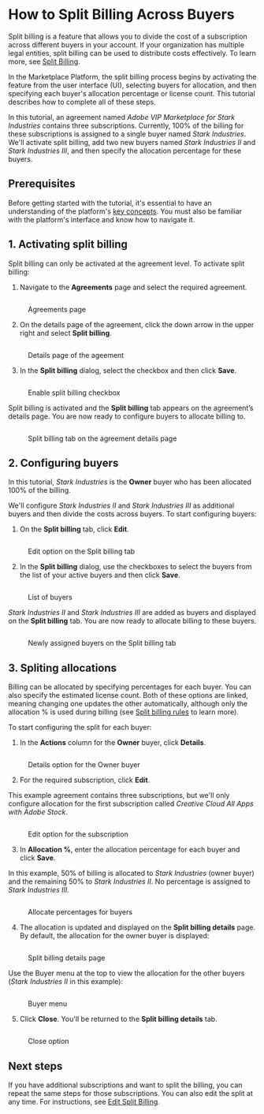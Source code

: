 # How to Split Billing Across Buyers

Split billing is a feature that allows you to divide the cost of a subscription across different buyers in your account. If your organization has multiple legal entities, split billing can be used to distribute costs effectively. To learn more, see [Split Billing](../../../modules-and-features/marketplace/billing/#split-billing).

In the Marketplace Platform, the split billing process begins by activating the feature from the user interface (UI), selecting buyers for allocation, and then specifying each buyer's allocation percentage or license count. This tutorial describes how to complete all of these steps.

In this tutorial, an agreement named _Adobe VIP Marketplace for Stark Industries_ contains three subscriptions. Currently, 100% of the billing for these subscriptions is assigned to a single buyer named _Stark Industries_. We'll activate split billing, add two new buyers named _Stark Industries II_ and _Stark Industries_ _III_, and then specify the allocation percentage for these buyers.

## Prerequisites

Before getting started with the tutorial, it's essential to have an understanding of the platform's [key concepts](../key-concepts.md). You must also be familiar with the platform's interface and know how to navigate it.

## 1. Activating split billing

Split billing can only be activated at the agreement level. To activate split billing:

1. Navigate to the **Agreements** page and select the required agreement.&#x20;

<figure><img src="../../../.gitbook/assets/Agreements (5).png" alt=""><figcaption><p>Agreements page</p></figcaption></figure>

2. On the details page of the agreement, click the down arrow<img src="../../../.gitbook/assets/image (95).png" alt="" data-size="line"> in the upper right and select **Split billing**.

<figure><img src="../../../.gitbook/assets/SP (1).png" alt=""><figcaption><p>Details page of the ageement</p></figcaption></figure>

3. In the **Split billing** dialog, select the checkbox and then click **Save**.

<figure><img src="../../../.gitbook/assets/EnableSP (1).png" alt=""><figcaption><p>Enable split billing checkbox</p></figcaption></figure>

Split billing is activated and the **Split billing** tab appears on the agreement’s details page. You are now ready to configure buyers to allocate billing to.&#x20;

<figure><img src="../../../.gitbook/assets/SplitBillingTab (1).png" alt=""><figcaption><p>Split billing tab on the agreement details page</p></figcaption></figure>

## 2. Configuring buyers

In this tutorial, _Stark Industries_ is the **Owner** buyer who has been allocated 100% of the billing.&#x20;

We'll configure _Stark Industries II_ and _Stark Industries III_ as additional buyers and then divide the costs across buyers. To start configuring buyers:

1. On the **Split billing** tab, click **Edit**.&#x20;

<figure><img src="../../../.gitbook/assets/SplitBillingEdit (2).png" alt=""><figcaption><p>Edit option on the Split billing tab</p></figcaption></figure>

2. In the **Split billing** dialog, use the checkboxes to select the buyers from the list of your active buyers and then click **Save**.&#x20;

<figure><img src="../../../.gitbook/assets/SPBuyers (1).png" alt=""><figcaption><p>List of buyers</p></figcaption></figure>

_Stark Industries II_ and _Stark Industries III_ are added as buyers and displayed on the **Split billing** tab. You are now ready to allocate billing to these buyers.&#x20;

<figure><img src="../../../.gitbook/assets/SPBuyers1 (1).png" alt=""><figcaption><p>Newly assigned buyers on the Split billing tab</p></figcaption></figure>

## 3. Spliting allocations

Billing can be allocated by specifying percentages for each buyer. You can also specify the estimated license count. Both of these options are linked, meaning changing one updates the other automatically, although only the allocation % is used during billing (see [Split billing rules](../../../modules-and-features/marketplace/billing/#split-billing-rules) to learn more).

To start configuring the split for each buyer:

1. In the **Actions** column for the **Owner** buyer, click **Details**.

<figure><img src="../../../.gitbook/assets/Details (3).png" alt=""><figcaption><p>Details option for the Owner buyer</p></figcaption></figure>

2. For the required subscription, click **Edit**.

This example agreement contains three subscriptions, but we'll only configure allocation for the first subscription called _Creative Cloud All Apps with Adobe Stock_.

<figure><img src="../../../.gitbook/assets/SplitBillingSubscription (1).png" alt=""><figcaption><p>Edit option for the subscription</p></figcaption></figure>

3. In **Allocation %**, enter the allocation percentage for each buyer and click **Save**.&#x20;

In this example, 50% of billing is allocated to _Stark Industries_ (owner buyer) and the remaining 50% to _Stark Industries II_. No percentage is assigned to _Stark Industries III._&#x20;

<figure><img src="../../../.gitbook/assets/EditAllocation (1).png" alt=""><figcaption><p>Allocate percentages for buyers</p></figcaption></figure>

4. The allocation is updated and displayed on the **Split billing details** page. By default, the allocation for the owner buyer is displayed:

<figure><img src="../../../.gitbook/assets/Allocation (1).png" alt=""><figcaption><p>Split billing details page</p></figcaption></figure>

Use the Buyer menu at the top to view the allocation for the other buyers (_Stark Industries II_ in this example):&#x20;

<figure><img src="../../../.gitbook/assets/SPBuyers2 (1).png" alt=""><figcaption><p>Buyer menu</p></figcaption></figure>

5. Click **Close**. You'll be returned to the **Split billing details** tab.

<figure><img src="../../../.gitbook/assets/SPBuyers3 (1).png" alt=""><figcaption><p>Close option</p></figcaption></figure>

## Next steps

If you have additional subscriptions and want to split the billing, you can repeat the same steps for those subscriptions. You can also edit the split at any time. For instructions, see [Edit Split Billing](../../../modules-and-features/marketplace/billing/edit-split-billing.md).
